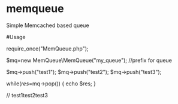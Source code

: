 # memqueue
Simple Memcached based queue

#Usage

require_once("MemQueue.php");

$mq=new MemQueue\MemQueue("my_queue"); //prefix for queue

$mq->push("test1");
$mq->push("test2");
$mq->push("test3");

while($res=$mq->pop())
{
 echo $res;
}

// test1test2test3

